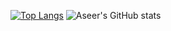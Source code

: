[![Top Langs](https://github-readme-stats.vercel.app/api/top-langs/?username=AaFyise&layout=donut-vertical&theme=transparent)](https://github.com/anuraghazra/github-readme-stats)
![Aseer's GitHub stats](https://github-readme-stats.vercel.app/api?username=AaFyise&show_icons=true&theme=transparent) 
